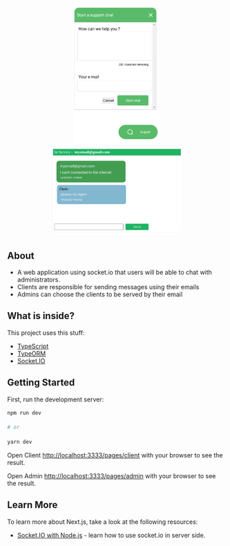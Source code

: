<h1 align="center"> 
  <img src="./.github/client.png" alt="Chat client screen" width="200" />
  <img src="./.github/admin.png" alt="Chat admin screen" width="300" height="200" />
</h1>

## About
- A web application using socket.io that users will be able to chat with administrators.
- Clients are responsible for sending messages using their emails
- Admins can choose the clients to be served by their email 

## What is inside?

This project uses this stuff:

- [TypeScript](https://www.typescriptlang.org/)
- [TypeORM](https://typeorm.io/)
- [Socket.IO](https://socket.io/)

## Getting Started

First, run the development server:

```bash
npm run dev

# or

yarn dev
```

Open Client [http://localhost:3333/pages/client](http://localhost:3333/pages/client) with your browser to see the result.

Open Admin [http://localhost:3333/pages/admin](http://localhost:3333/pages/admin) with your browser to see the result.

## Learn More

To learn more about Next.js, take a look at the following resources:

- [Socket.IO with Node.js](https://socket.io/docs/v4/server-api/) - learn how to use socket.io in server side.